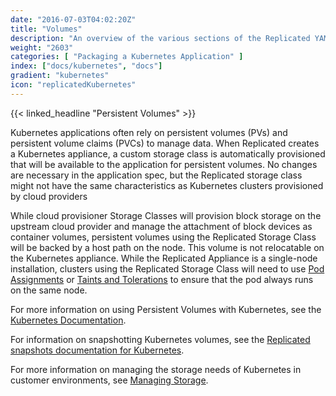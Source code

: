 ```yaml
---
date: "2016-07-03T04:02:20Z"
title: "Volumes"
description: "An overview of the various sections of the Replicated YAML."
weight: "2603"
categories: [ "Packaging a Kubernetes Application" ]
index: ["docs/kubernetes", "docs"]
gradient: "kubernetes"
icon: "replicatedKubernetes"
---
```


{{< linked_headline "Persistent Volumes" >}}

Kubernetes applications often rely on persistent volumes (PVs) and persistent volume claims (PVCs) to manage data. When Replicated creates a Kubernetes appliance, a custom storage class is automatically provisioned that will be available to the application for persistent volumes. No changes are necessary in the application spec, but the Replicated storage class might not have the same characteristics as Kubernetes clusters provisioned by cloud providers

While cloud provisioner Storage Classes will provision block storage on the upstream cloud provider and manage the attachment of block devices as container volumes, persistent volumes using the Replicated Storage Class will be backed by a host path on the node. This volume is not relocatable on the Kubernetes appliance. While the Replicated Appliance is a single-node installation, clusters using the Replicated Storage Class will need to use [Pod Assignments](https://kubernetes.io/docs/concepts/configuration/assign-pod-node/) or [Taints and Tolerations](https://kubernetes.io/docs/concepts/configuration/taint-and-toleration/) to ensure that the pod always runs on the same node.

For more information on using Persistent Volumes with Kubernetes, see the [Kubernetes Documentation](https://kubernetes.io/docs/concepts/storage/persistent-volumes/).

For information on snapshotting Kubernetes volumes, see the [Replicated snapshots documentation for Kubernetes](/docs/snapshots/kubernetes/).

For more information on managing the storage needs of Kubernetes in customer environments, see [Managing Storage](/docs/kubernetes/customer-installations/managing-storage/).
